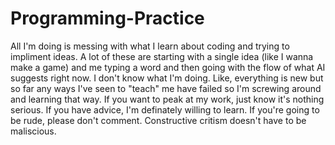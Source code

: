 # Programming-Practice
All I'm doing is messing with what I learn about coding and trying to impliment ideas. A lot of these are starting with a single idea (like I wanna make a game) and me typing a word and then going with the flow of what AI suggests right now.
I don't know what I'm doing. Like, everything is new but so far any ways I've seen to "teach" me have failed so I'm screwing around and learning that way. 
If you want to peak at my work, just know it's nothing serious.
If you have advice, I'm definately willing to learn.
If you're going to be rude, please don't comment. Constructive critism doesn't have to be maliscious. 

